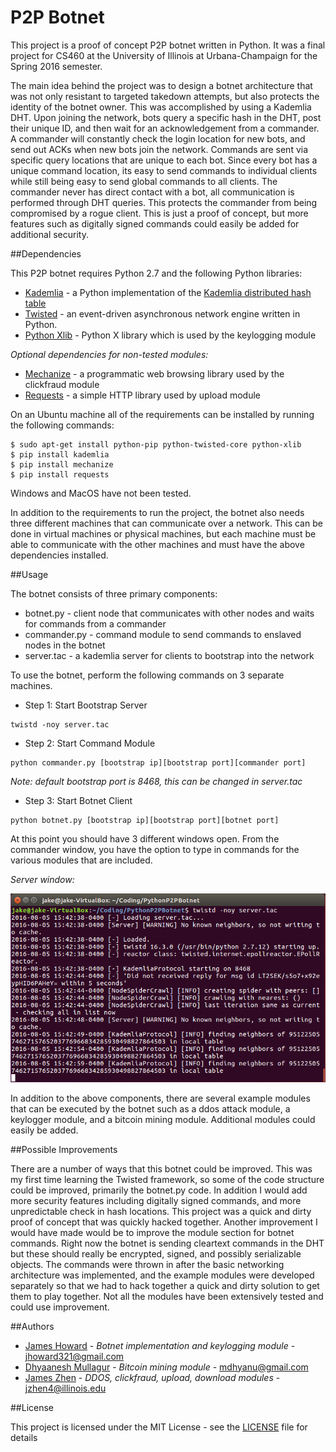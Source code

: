 # P2P Botnet

This project is a proof of concept P2P botnet written in Python. It was a final project for CS460 at the University of Illinois at Urbana-Champaign for the Spring 2016 semester. 

The main idea behind the project was to design a botnet architecture that was not only resistant to targeted takedown attempts, but also protects the identity of the botnet owner. This was accomplished by using a Kademlia DHT. Upon joining the network, bots query a specific hash in the DHT, post their unique ID, and then wait for an acknowledgement from a commander. A commander will constantly check the login location for new bots, and send out ACKs when new bots join the network. Commands are sent via specific query locations that are unique to each bot. Since every bot has a unique command location, its easy to send commands to individual clients while still being easy to send global commands to all clients. The commander never has direct contact with a bot, all communication is performed through DHT queries. This protects the commander from being compromised by a rogue client. This is just a proof of concept, but more features such as digitally signed commands could easily be added for additional security. 

##Dependencies

This P2P botnet requires Python 2.7 and the following Python libraries:
* [Kademlia] - a Python implementation of the [Kademlia distributed hash table]
* [Twisted] - an event-driven asynchronous network engine written in Python.
* [Python Xlib](https://github.com/python-xlib/python-xlib) - Python X library which is used by the keylogging module

*Optional dependencies for non-tested modules:*
* [Mechanize](http://wwwsearch.sourceforge.net/mechanize/) - a programmatic web browsing library used by the clickfraud module
* [Requests](http://docs.python-requests.org/en/master/user/install/) - a simple HTTP library used by upload module

On an Ubuntu machine all of the requirements can be installed by running the following commands:
```
$ sudo apt-get install python-pip python-twisted-core python-xlib
$ pip install kademlia
$ pip install mechanize
$ pip install requests
```
Windows and MacOS have not been tested.

In addition to the requirements to run the project, the botnet also needs three different machines that can communicate over a network. This can be done in virtual machines or physical machines, but each machine must be able to communicate with the other machines and must have the above dependencies installed.

##Usage

The botnet consists of three primary components:
* botnet.py - client node that communicates with other nodes and waits for commands from a commander
* commander.py - command module to send commands to enslaved nodes in the botnet
* server.tac - a kademlia server for clients to bootstrap into the network

To use the botnet, perform the following commands on 3 separate machines.
* Step 1: Start Bootstrap Server
```
twistd -noy server.tac
```
* Step 2: Start Command Module
```
python commander.py [bootstrap ip][bootstrap port][commander port]
```
*Note: default bootstrap port is 8468, this can be changed in server.tac*

* Step 3: Start Botnet Client
```
python botnet.py [bootstrap ip][bootstrap port][botnet port]
```
At this point you should have 3 different windows open. From the commander window, you have the option to type in commands for the various modules that are included.


*Server window:*

![pic1](Screenshots/server.png)

In addition to the above components, there are several example modules that can be executed by the botnet such as a ddos attack module, a keylogger module, and a bitcoin mining module. Additional modules could easily be added. 


##Possible Improvements

There are a number of ways that this botnet could be improved. This was my first time learning the Twisted framework, so some of the code structure could be improved, primarily the botnet.py code. In addition I would add more security features including digitally signed commands, and more unpredictable check in hash locations. This project was a quick and dirty proof of concept that was quickly hacked together. Another improvement I would have made would be to improve the module section for botnet commands. Right now the botnet is sending cleartext commands in the DHT but these should really be encrypted, signed, and possibly serializable objects. The commands were thrown in after the basic networking architecture was implemented, and the example modules were developed separately so that we had to hack together a quick and dirty solution to get them to play together. Not all the modules have been extensively tested and could use improvement. 

##Authors
* [James Howard](https://github.com/jhoward321) - *Botnet implementation and keylogging module* - jhoward321@gmail.com
* [Dhyaanesh Mullagur](https://github.com/dionesh) - *Bitcoin mining module* - mdhyanu@gmail.com
* [James Zhen](https://github.com/jzhen4) - *DDOS, clickfraud, upload, download modules* - jzhen4@illinois.edu

##License

This project is licensed under the MIT License - see the [LICENSE](LICENSE) file for details

[Kademlia]:https://github.com/bmuller/kademlia
[Twisted]:https://twistedmatrix.com/trac/
[Kademlia distributed hash table]:https://pdos.csail.mit.edu/~petar/papers/maymounkov-kademlia-lncs.pdf
